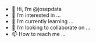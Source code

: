 - 👋 Hi, I’m @josepdata
- 👀 I’m interested in ...
- 🌱 I’m currently learning ...
- 💞️ I’m looking to collaborate on ...
- 📫 How to reach me ...

<!---
josepdata/josepdata is a ✨ special ✨ repository because its `README.md` (this file) appears on your GitHub profile.
You can click the Preview link to take a look at your changes.
--->
